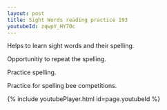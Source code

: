 ```yaml
---
layout: post
title: Sight Words reading practice 193
youtubeId: zqwpY_HY70c
---
```

 
 
Helps to learn sight words and their spelling.

Opportunitiy to repeat the spelling. 

Practice spelling. 
 
Practice for spelling bee competitions. 
 
{% include youtubePlayer.html id=page.youtubeId %}
 
 

